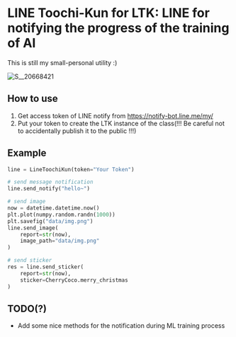 # LINE Toochi-Kun for LTK: LINE for notifying the progress of the training of AI
This is still my small-personal utility :)

![S__20668421](https://user-images.githubusercontent.com/1684732/114170227-937f2380-996d-11eb-83fe-7b77a6cfcbf6.jpg)

## How to use
1. Get access token of LINE notify from https://notify-bot.line.me/my/
2. Put your token to create the LTK instance of the class(!!! Be careful not to accidentally publish it to the public !!!)

## Example
```python
line = LineToochiKun(token="Your Token")

# send message notification
line.send_notify("hello~")

# send image
now = datetime.datetime.now()
plt.plot(numpy.random.randn(1000))
plt.savefig("data/img.png")
line.send_image(
    report=str(now),
    image_path="data/img.png"
)

# send sticker
res = line.send_sticker(
    report=str(now),
    sticker=CherryCoco.merry_christmas
)
```

## TODO(?)
- Add some nice methods for the notification during ML training process
